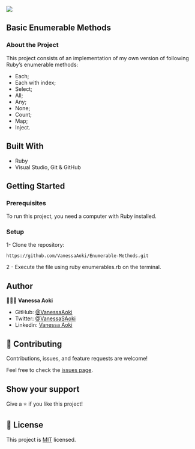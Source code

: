 ![](https://img.shields.io/badge/Microverse-blueviolet)


## Basic Enumerable Methods

### About the Project

This project consists of an implementation of my own version of following Ruby’s enumerable methods:

- Each;
- Each with index;
- Select;
- All;
- Any;
- None;
- Count;
- Map;
- Inject.


## Built With

- Ruby
- Visual Studio, Git & GitHub


## Getting Started

### Prerequisites
To run this project, you need a computer with Ruby installed.

### Setup
1- Clone the repository:
```
https://github.com/VanessaAoki/Enumerable-Methods.git
```
2 - Execute the file using ruby enumerables.rb on the terminal.


## Author

👩🏼‍💻 **Vanessa Aoki**

- GitHub: [@VanessaAoki](https://github.com/VanessaAoki)
- Twitter: [@VanessaSAoki](https://twitter.com/VanessaSAoki)
- Linkedin: [Vanessa Aoki](https://www.linkedin.com/in/vanessasaoki/)


## 🤝 Contributing

Contributions, issues, and feature requests are welcome!

Feel free to check the [issues page](https://github.com/VanessaAoki/Enumerable-Methods/issues).


## Show your support

Give a ⭐️ if you like this project!


## 📝 License

This project is [MIT](./LICENSE) licensed.